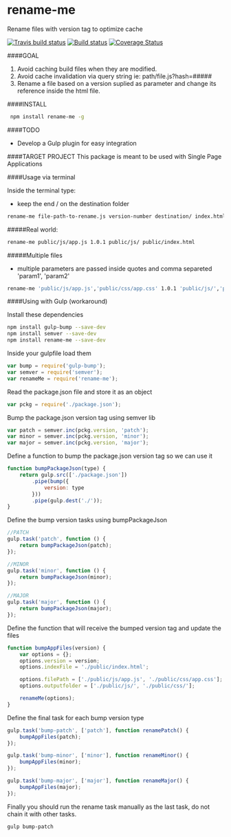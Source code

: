 # rename-me
Rename files with version tag to optimize cache

[![Travis build status](https://travis-ci.org/iondrimba/rename-me.svg?branch=master)](https://travis-ci.org/iondrimba/rename-me) 
[![Build status](https://ci.appveyor.com/api/projects/status/cy55s287bw86y3m1?svg=true)](https://ci.appveyor.com/project/iondrimba/rename-me)
[![Coverage Status](https://coveralls.io/repos/github/iondrimba/rename-me/badge.svg?branch=master)](https://coveralls.io/github/iondrimba/rename-me?branch=master)


####GOAL

1. Avoid caching build files when they are modified.
2. Avoid cache invalidation via query string ie: path/file.js?hash=#####
3. Rename a file based on a version suplied as parameter and change its reference inside the html file.


####INSTALL

```sh
 npm install rename-me -g
```

####TODO

* Develop a Gulp plugin for easy integration

####TARGET PROJECT
This package is meant to be used with Single Page Applications

####Usage via terminal

Inside the terminal type:

* keep the end / on the destination folder

```sh
rename-me file-path-to-rename.js version-number destination/ index.html
```

#####Real world:

```sh
rename-me public/js/app.js 1.0.1 public/js/ public/index.html
```

#####Multiple files

* multiple parameters are passed inside quotes and comma separeted 'param1', 'param2'

```sh
rename-me 'public/js/app.js','public/css/app.css' 1.0.1 'public/js/','public/css/' public/index.html
```

####Using with Gulp (workaround)

Install these dependencies
```sh
npm install gulp-bump --save-dev
npm install semver --save-dev
npm install rename-me --save-dev
```
Inside your gulpfile load them
```js
var bump = require('gulp-bump');
var semver = require('semver');
var renameMe = require('rename-me');
```
Read the package.json file and store it as an object
```js
var pckg = require('./package.json');
```
Bump the package.json version tag using semver lib
```js
var patch = semver.inc(pckg.version, 'patch');
var minor = semver.inc(pckg.version, 'minor');
var major = semver.inc(pckg.version, 'major');
```
Define a function to bump the package.json version tag so we can use it
```js
function bumpPackageJson(type) {
	return gulp.src(['./package.json'])
		.pipe(bump({
			version: type
		}))
		.pipe(gulp.dest('./'));
}
```
Define the bump version tasks using bumpPackageJson
```js
//PATCH
gulp.task('patch', function () {
	return bumpPackageJson(patch);
});

//MINOR
gulp.task('minor', function () {
	return bumpPackageJson(minor);
});

//MAJOR
gulp.task('major', function () {
	return bumpPackageJson(major);
});
```
Define the function that will receive the bumped version tag and update the files
```js
function bumpAppFiles(version) {
	var options = {};
	options.version = version;
	options.indexFile = './public/index.html';

	options.filePath = ['./public/js/app.js', './public/css/app.css'];
	options.outputfolder = ['./public/js/', './public/css/'];

	renameMe(options);
}
```
Define the final task for each bump version type 
```js
gulp.task('bump-patch', ['patch'], function renamePatch() {
	bumpAppFiles(patch);
});

gulp.task('bump-minor', ['minor'], function renameMinor() {
	bumpAppFiles(minor);
});

gulp.task('bump-major', ['major'], function renameMajor() {
	bumpAppFiles(major);
});
```

Finally you should run the rename task manually as the last task, do not chain it with other tasks.
```sh
gulp bump-patch
```
